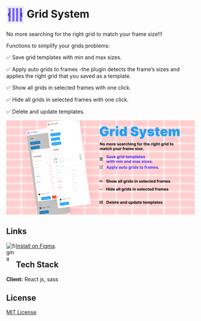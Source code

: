 # <img align="center" alt="figma" width="48px" src="https://raw.githubusercontent.com/TalmSnir/FigmaOP-open-source-Figma-plugins/main/Grid-System/plugin%20icon.png" /> Grid System

No more searching for the right grid to match your frame size!!!

 

Functions to simplify your grids problems:

 

✅ Save grid templates with min and max sizes.



✅ Apply auto grids to frames -the plugin detects the frame’s sizes and applies the right grid that you saved as a template.



✅ Show all grids in selected frames with one click.



✅ Hide all grids in selected frames with one click.



✅ Delete and update templates.

![plugin-cover art](https://raw.githubusercontent.com/TalmSnir/FigmaOP-open-source-Figma-plugins/main/Grid-System/Plugin-Cover%20Art-1920x960.png)


##  Links

<img align="left" alt="figma" width="26px" src="https://raw.githubusercontent.com/rahuldkjain/github-profile-readme-generator/master/src/images/icons/Software/figma.svg" />[Install on Figma](https://www.figma.com/community/plugin/1033367904576323011/Grid-System).

## Tech Stack

**Client:** React js, sass

## License

[MIT License](https://github.com/tterb/atomic-design-ui/blob/master/LICENSEs)
